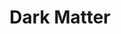 ---
authors: Blake Crouch
title: Dark Matter
series:
narrators: Jon Lindstrom
vibe:
summary: A professor is kidnapped and taken to a parallel world. The multiverse exists. Can he find his way back?
rating: 👍
finished: 2024-02-06
year: 2024
---